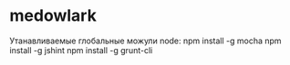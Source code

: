 # medowlark

Утанавливаемые глобальные можули node:
npm install -g mocha
npm install -g jshint
npm install -g grunt-cli